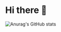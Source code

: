 # Hi there 👋

![Anurag's GitHub stats](https://github-readme-stats.vercel.app/api?username=archive-richas&show_icons=true&theme=radical)

